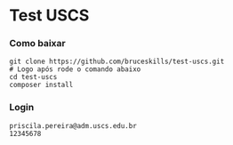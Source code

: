 # Test USCS


### Como baixar
```
git clone https://github.com/bruceskills/test-uscs.git
# Logo após rode o comando abaixo
cd test-uscs
composer install
```

### Login
```
priscila.pereira@adm.uscs.edu.br
12345678
```
